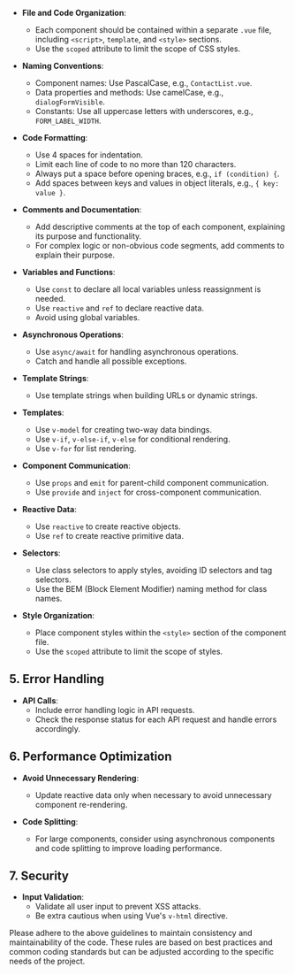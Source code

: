 

- **File and Code Organization**:
    - Each component should be contained within a separate `.vue` file, including `<script>`, `template`, and `<style>` sections.
    - Use the `scoped` attribute to limit the scope of CSS styles.

- **Naming Conventions**:
    - Component names: Use PascalCase, e.g., `ContactList.vue`.
    - Data properties and methods: Use camelCase, e.g., `dialogFormVisible`.
    - Constants: Use all uppercase letters with underscores, e.g., `FORM_LABEL_WIDTH`.

- **Code Formatting**:
    - Use 4 spaces for indentation.
    - Limit each line of code to no more than 120 characters.
    - Always put a space before opening braces, e.g., `if (condition) {`.
    - Add spaces between keys and values in object literals, e.g., `{ key: value }`.

- **Comments and Documentation**:
    - Add descriptive comments at the top of each component, explaining its purpose and functionality.
    - For complex logic or non-obvious code segments, add comments to explain their purpose.


- **Variables and Functions**:
    - Use `const` to declare all local variables unless reassignment is needed.
    - Use `reactive` and `ref` to declare reactive data.
    - Avoid using global variables.

- **Asynchronous Operations**:
    - Use `async/await` for handling asynchronous operations.
    - Catch and handle all possible exceptions.

- **Template Strings**:
    - Use template strings when building URLs or dynamic strings.



- **Templates**:
    - Use `v-model` for creating two-way data bindings.
    - Use `v-if`, `v-else-if`, `v-else` for conditional rendering.
    - Use `v-for` for list rendering.

- **Component Communication**:
    - Use `props` and `emit` for parent-child component communication.
    - Use `provide` and `inject` for cross-component communication.

- **Reactive Data**:
    - Use `reactive` to create reactive objects.
    - Use `ref` to create reactive primitive data.



- **Selectors**:
    - Use class selectors to apply styles, avoiding ID selectors and tag selectors.
    - Use the BEM (Block Element Modifier) naming method for class names.

- **Style Organization**:
    - Place component styles within the `<style>` section of the component file.
    - Use the `scoped` attribute to limit the scope of styles.

## 5. Error Handling

- **API Calls**:
    - Include error handling logic in API requests.
    - Check the response status for each API request and handle errors accordingly.

## 6. Performance Optimization

- **Avoid Unnecessary Rendering**:
    - Update reactive data only when necessary to avoid unnecessary component re-rendering.

- **Code Splitting**:
    - For large components, consider using asynchronous components and code splitting to improve loading performance.

## 7. Security

- **Input Validation**:
    - Validate all user input to prevent XSS attacks.
    - Be extra cautious when using Vue's `v-html` directive.

Please adhere to the above guidelines to maintain consistency and maintainability of the code. These rules are based on best practices and common coding standards but can be adjusted according to the specific needs of the project.